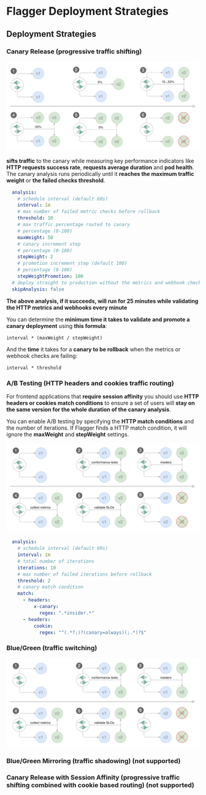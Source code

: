 # Flagger Deployment Strategies

## Deployment Strategies

### Canary Release (progressive traffic shifting)

![mtls](./../images/flagger-canary-steps.png)

**sifts traffic** to the canary while measuring key performance indicators like **HTTP requests success rate**,
**requests average duration** and **pod health**.
The canary analysis runs periodically until it **reaches the maximum traffic weight** or **the failed checks threshold**.

```yaml
  analysis:
    # schedule interval (default 60s)
    interval: 1m
    # max number of failed metric checks before rollback
    threshold: 10
    # max traffic percentage routed to canary
    # percentage (0-100)
    maxWeight: 50
    # canary increment step
    # percentage (0-100)
    stepWeight: 2
    # promotion increment step (default 100)
    # percentage (0-100)
    stepWeightPromotion: 100
  # deploy straight to production without the metrics and webhook checks
  skipAnalysis: false
```

**The above analysis, if it succeeds, will run for 25 minutes while validating the HTTP metrics and webhooks every minute**

You can determine the **minimum time it takes to validate and promote a canary deployment** using **this formula**:

```
interval * (maxWeight / stepWeight)
```

And the **time** it takes for a **canary to be rollback** when the metrics or webhook checks are failing:

```
interval * threshold
```

### A/B Testing (HTTP headers and cookies traffic routing)

For frontend applications that **require session affinity** you should use **HTTP headers or cookies match conditions** to ensure a set of users will **stay on the same version for the whole duration of the canary analysis**.

You can enable A/B testing by specifying the **HTTP match conditions** and the number of iterations. If Flagger finds a HTTP match condition, it will ignore the **maxWeight** and **stepWeight** settings.

![mtls](./../images/flagger-abtest-steps.png)

```yaml
  analysis:
    # schedule interval (default 60s)
    interval: 1m
    # total number of iterations
    iterations: 10
    # max number of failed iterations before rollback
    threshold: 2
    # canary match condition
    match:
      - headers:
          x-canary:
            regex: ".*insider.*"
      - headers:
          cookie:
            regex: "^(.*?;)?(canary=always)(;.*)?$"
```

### Blue/Green (traffic switching)

![mtls](./../images/flagger-abtest-steps.png)

### Blue/Green Mirroring (traffic shadowing) (not supported)

### Canary Release with Session Affinity (progressive traffic shifting combined with cookie based routing) (not supported)

